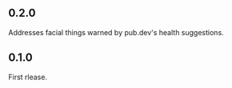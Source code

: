 ## 0.2.0

Addresses facial things warned by pub.dev's health suggestions.

## 0.1.0

First rlease.

